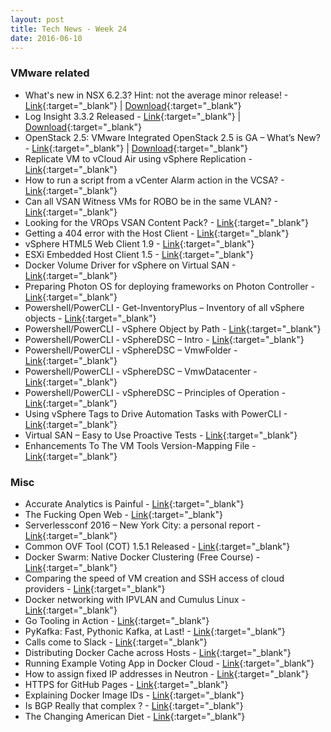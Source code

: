 ```yaml
---
layout: post
title: Tech News - Week 24
date: 2016-06-10
---
```


### VMware related

* What's new in NSX 6.2.3? Hint: not the average minor release! -
  [Link](http://cloudmaniac.net/whats-new-in-nsx-for-vsphere-6-2-3/){:target="_blank"} |
  [Download](https://t.co/Y4M5BRxMQF){:target="_blank"}
* Log Insight 3.3.2 Released -
  [Link](https://t.co/Ci5hbz2bYA){:target="_blank"} |
  [Download](https://t.co/XoMJVdoLzo){:target="_blank"}
* OpenStack 2.5: VMware Integrated OpenStack 2.5 is GA – What’s New? -
  [Link](http://blogs.vmware.com/openstack/vmware-integrated-openstack-2-5-is-ga-whats-new/){:target="_blank"} |
  [Download](https://my.vmware.com/group/vmware/details?downloadGroup=VIO_2-5&productId=587&rPId=11148){:target="_blank"}
* Replicate VM to vCloud Air using vSphere Replication -
  [Link](https://alexhunt86.wordpress.com/2016/06/03/replicate-vm-to-vcloud-air-using-vsphere-replication/){:target="_blank"}
* How to run a script from a vCenter Alarm action in the VCSA? -
  [Link](http://www.virtuallyghetto.com/2016/06/how-to-run-a-script-from-a-vcenter-alarm-action-in-the-vcsa.html){:target="_blank"}
* Can all VSAN Witness VMs for ROBO be in the same VLAN? -
  [Link](http://www.yellow-bricks.com/2016/06/09/can-vsan-witness-vms-robo-vlan/){:target="_blank"}
* Looking for the VROps VSAN Content Pack? -
  [Link](http://www.yellow-bricks.com/2016/06/07/looking-vrops-vsan-content-pack/){:target="_blank"}
* Getting a 404 error with the Host Client -
  [Link](http://www.yellow-bricks.com/2016/06/10/getting-404-error-host-client/){:target="_blank"}
* vSphere HTML5 Web Client 1.9 -
  [Link](https://labs.vmware.com/flings/vsphere-html5-web-client#changelog){:target="_blank"}
* ESXi Embedded Host Client 1.5 -
  [Link](https://labs.vmware.com/flings/esxi-embedded-host-client#changelog){:target="_blank"}
* Docker Volume Driver for vSphere on Virtual SAN -
  [Link](http://cormachogan.com/2016/06/09/docker-volume-driver-vsphere-virtual-san-vsan/){:target="_blank"}
* Preparing Photon OS for deploying frameworks on Photon Controller  -
  [Link](http://cormachogan.com/2016/06/08/preparing-photon-os-deploying-on-photon-controller/){:target="_blank"}
* Powershell/PowerCLI - Get-InventoryPlus – Inventory of all vSphere objects -
  [Link](http://www.lucd.info/2016/06/03/get-inventoryplus-inventory-all-vsphere-objects/){:target="_blank"}
* Powershell/PowerCLI - vSphere Object by Path -
  [Link](http://www.lucd.info/2016/06/03/vsphere-object-path/){:target="_blank"}
* Powershell/PowerCLI - vSphereDSC – Intro -
  [Link](http://www.lucd.info/2016/06/04/vspheredsc-intro/){:target="_blank"}
* Powershell/PowerCLI - vSphereDSC – VmwFolder -
  [Link](http://www.lucd.info/2016/06/05/vspheredsc-vmwfolder/){:target="_blank"}
* Powershell/PowerCLI - vSphereDSC – VmwDatacenter -
  [Link](http://www.lucd.info/2016/06/06/vspheredsc-vmwdatacenter/){:target="_blank"}
* Powershell/PowerCLI - vSphereDSC – Principles of Operation -
  [Link](http://www.lucd.info/2016/06/07/vspheredsc-principles-operation/){:target="_blank"}
* Using vSphere Tags to Drive Automation Tasks with PowerCLI -
  [Link](http://wahlnetwork.com/2016/06/08/vsphere-tags-powercli/){:target="_blank"}
* Virtual SAN – Easy to Use Proactive Tests -
  [Link](http://www.mrvsan.com/virtual-san-easy-use-proactive-tests/){:target="_blank"}
* Enhancements To The VM Tools Version-Mapping File -
  [Link](http://blogs.vmware.com/vsphere/2016/06/enhancements-to-the-vm-tools-version-mapping-file.html){:target="_blank"}

### Misc

* Accurate Analytics is Painful -
  [Link](https://www.baekdal.com/insights/accurate-analytics-is-painful/){:target="_blank"}
* The Fucking Open Web -
  [Link](https://hueniverse.com/2016/06/08/the-fucking-open-web/){:target="_blank"}
* Serverlessconf 2016 – New York City: a personal report -
  [Link](http://www.it20.info/2016/06/serverlessconf-2016-new-york-city-a-personal-report/){:target="_blank"}
* Common OVF Tool (COT) 1.5.1 Released -
  [Link](https://github.com/glennmatthews/cot#common-ovf-tool-cot){:target="_blank"}
* Docker Swarm: Native Docker Clustering (Free Course) -
  [Link](https://www.pluralsight.com/courses/docker-swarm-native-docker-clustering){:target="_blank"}
* Comparing the speed of VM creation and SSH access of cloud providers -
  [Link](http://blog.cloud66.com/part-2-comparing-the-speed-of-vm-creation-and-ssh-access-on-aws-digitalocean-linode-vexxhost-google-cloud-rackspace-packet-cloud-a-and-microsoft-azure/){:target="_blank"}
* Docker networking with IPVLAN and Cumulus Linux -
  [Link](http://blog.sflow.com/2016/06/docker-networking-with-ipvlan-and.html){:target="_blank"}
* Go Tooling in Action -
  [Link](https://medium.com/google-cloud/go-tooling-in-action-eca6882ff3bc#.qlmz721ot){:target="_blank"}
* PyKafka: Fast, Pythonic Kafka, at Last! -
  [Link](http://blog.parsely.com/post/3886/pykafka-now/){:target="_blank"}
* Calls come to Slack -
  [Link](https://slackhq.com/calls-come-to-slack-ad333ce98acf#.oaq62fwf0){:target="_blank"}
* Distributing Docker Cache across Hosts -
  [Link](http://blog.runnable.com/post/145362675491/distributing-docker-cache-across-hosts){:target="_blank"}
* Running Example Voting App in Docker Cloud -
  [Link](http://sirile.github.io/2016/06/08/running-example-voting-app-in-docker-cloud.html){:target="_blank"}
* How to assign fixed IP addresses in Neutron -
  [Link](http://blog.jreypo.io/openstack/networking/how-to-assign-fixed-ip-addresses-in-neutron/){:target="_blank"}
* HTTPS for GitHub Pages -
  [Link](https://github.com/blog/2186-https-for-github-pages){:target="_blank"}
* Explaining Docker Image IDs -
  [Link](http://www.windsock.io/explaining-docker-image-ids/){:target="_blank"}
* Is BGP Really that complex ? -
  [Link](http://blog.ipspace.net/2016/06/is-bgp-really-that-complex.html){:target="_blank"}
* The Changing American Diet -
  [Link](http://flowingdata.com/2016/05/17/the-changing-american-diet/){:target="_blank"}
